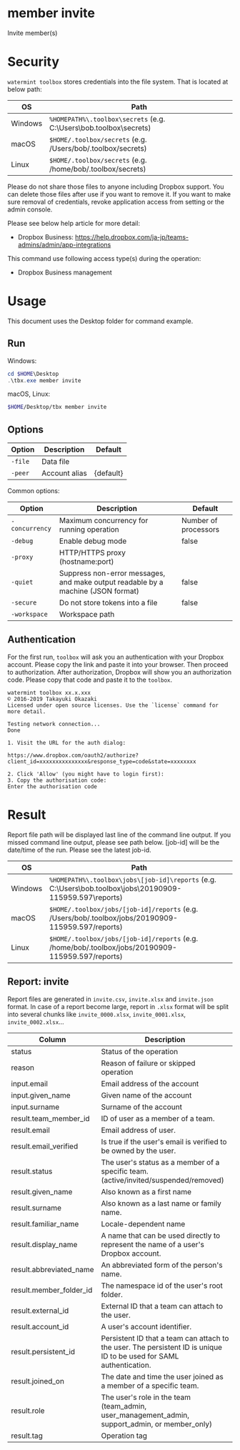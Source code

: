 # member invite 

Invite member(s)

# Security

`watermint toolbox` stores credentials into the file system. That is located at below path:

| OS       | Path                                                               |
| -------- | ------------------------------------------------------------------ |
| Windows  | `%HOMEPATH%\.toolbox\secrets` (e.g. C:\Users\bob\.toolbox\secrets) |
| macOS    | `$HOME/.toolbox/secrets` (e.g. /Users/bob/.toolbox/secrets)        |
| Linux    | `$HOME/.toolbox/secrets` (e.g. /home/bob/.toolbox/secrets)         |

Please do not share those files to anyone including Dropbox support.
You can delete those files after use if you want to remove it.
If you want to make sure removal of credentials, revoke application access from setting or the admin console.

Please see below help article for more detail:
* Dropbox Business: https://help.dropbox.com/ja-jp/teams-admins/admin/app-integrations

This command use following access type(s) during the operation:
* Dropbox Business management

# Usage

This document uses the Desktop folder for command example. 

## Run

Windows:

```powershell
cd $HOME\Desktop
.\tbx.exe member invite 
```

macOS, Linux:

```bash
$HOME/Desktop/tbx member invite 
```

## Options

| Option  | Description   | Default   |
|---------|---------------|-----------|
| `-file` | Data file     |           |
| `-peer` | Account alias | {default} |

Common options:

| Option         | Description                                                                      | Default              |
|----------------|----------------------------------------------------------------------------------|----------------------|
| `-concurrency` | Maximum concurrency for running operation                                        | Number of processors |
| `-debug`       | Enable debug mode                                                                | false                |
| `-proxy`       | HTTP/HTTPS proxy (hostname:port)                                                 |                      |
| `-quiet`       | Suppress non-error messages, and make output readable by a machine (JSON format) | false                |
| `-secure`      | Do not store tokens into a file                                                  | false                |
| `-workspace`   | Workspace path                                                                   |                      |

## Authentication

For the first run, `toolbox` will ask you an authentication with your Dropbox account. 
Please copy the link and paste it into your browser. Then proceed to authorization.
After authorization, Dropbox will show you an authorization code.
Please copy that code and paste it to the `toolbox`.

```
watermint toolbox xx.x.xxx
© 2016-2019 Takayuki Okazaki
Licensed under open source licenses. Use the `license` command for more detail.

Testing network connection...
Done

1. Visit the URL for the auth dialog:

https://www.dropbox.com/oauth2/authorize?client_id=xxxxxxxxxxxxxxx&response_type=code&state=xxxxxxxx

2. Click 'Allow' (you might have to login first):
3. Copy the authorisation code:
Enter the authorisation code
```

# Result

Report file path will be displayed last line of the command line output.
If you missed command line output, please see path below.
[job-id] will be the date/time of the run. Please see the latest job-id.

| OS      | Path                                                                                                      |
| ------- | --------------------------------------------------------------------------------------------------------- |
| Windows | `%HOMEPATH%\.toolbox\jobs\[job-id]\reports` (e.g. C:\Users\bob\.toolbox\jobs\20190909-115959.597\reports) |
| macOS   | `$HOME/.toolbox/jobs/[job-id]/reports` (e.g. /Users/bob/.toolbox/jobs/20190909-115959.597/reports)        |
| Linux   | `$HOME/.toolbox/jobs/[job-id]/reports` (e.g. /home/bob/.toolbox/jobs/20190909-115959.597/reports)         |

## Report: invite 

Report files are generated in `invite.csv`, `invite.xlsx` and `invite.json` format.
In case of a report become large, report in `.xlsx` format will be split into several chunks
like `invite_0000.xlsx`, `invite_0001.xlsx`, `invite_0002.xlsx`...   

| Column                  | Description                                                                                                          |
|-------------------------|----------------------------------------------------------------------------------------------------------------------|
| status                  | Status of the operation                                                                                              |
| reason                  | Reason of failure or skipped operation                                                                               |
| input.email             | Email address of the account                                                                                         |
| input.given_name        | Given name of the account                                                                                            |
| input.surname           | Surname of the account                                                                                               |
| result.team_member_id   | ID of user as a member of a team.                                                                                    |
| result.email            | Email address of user.                                                                                               |
| result.email_verified   | Is true if the user's email is verified to be owned by the user.                                                     |
| result.status           | The user's status as a member of a specific team. (active/invited/suspended/removed)                                 |
| result.given_name       | Also known as a first name                                                                                           |
| result.surname          | Also known as a last name or family name.                                                                            |
| result.familiar_name    | Locale-dependent name                                                                                                |
| result.display_name     | A name that can be used directly to represent the name of a user's Dropbox account.                                  |
| result.abbreviated_name | An abbreviated form of the person's name.                                                                            |
| result.member_folder_id | The namespace id of the user's root folder.                                                                          |
| result.external_id      | External ID that a team can attach to the user.                                                                      |
| result.account_id       | A user's account identifier.                                                                                         |
| result.persistent_id    | Persistent ID that a team can attach to the user. The persistent ID is unique ID to be used for SAML authentication. |
| result.joined_on        | The date and time the user joined as a member of a specific team.                                                    |
| result.role             | The user's role in the team (team_admin, user_management_admin, support_admin, or member_only)                       |
| result.tag              | Operation tag                                                                                                        |

